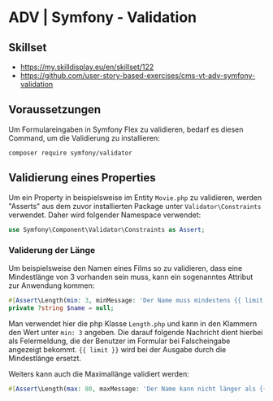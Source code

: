 # ADV | Symfony - Validation
## Skillset
- https://my.skilldisplay.eu/en/skillset/122
- https://github.com/user-story-based-exercises/cms-vt-adv-symfony-validation

## Voraussetzungen
Um Formulareingaben in Symfony Flex zu validieren, bedarf es diesen Command, um die Validierung zu installieren:
```
composer require symfony/validator
```

## Validierung eines Properties
Um ein Property in beispielsweise im Entity `Movie.php` zu validieren, werden "Asserts" aus dem zuvor installierten Package unter `Validator\Constraints` verwendet. Daher wird folgender Namespace verwendet: 

```php
use Symfony\Component\Validator\Constraints as Assert;
```

### Validerung der Länge
Um beispielsweise den Namen eines Films so zu validieren, dass eine Mindestlänge von 3 vorhanden sein muss, kann ein sogenanntes Attribut zur Anwendung kommen:
```php
#[Assert\Length(min: 3, minMessage: 'Der Name muss mindestens {{ limit }} Zeichen lang sein.')]
private ?string $name = null;
```
Man verwendet hier die php Klasse `Length.php` und kann in den Klammern den Wert unter `min: 3` angeben. Die darauf folgende Nachricht dient hierbei als Felermeldung, die der Benutzer im Formular bei Falscheingabe angezeigt bekommt. `{{ limit }}` wird bei der Ausgabe durch die Mindestlänge ersetzt.

Weiters kann auch die Maximallänge validiert werden:
```php
#[Assert\Length(max: 80, maxMessage: 'Der Name kann nicht länger als {{ limit }} Zeichen lang sein.')]
```
